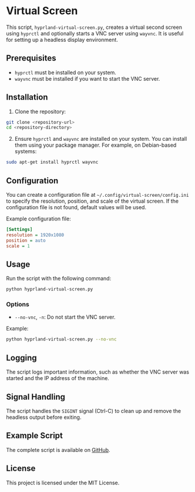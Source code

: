 # Virtual Screen

This script, `hyprland-virtual-screen.py`, creates a virtual second screen using `hyprctl` and optionally starts a VNC server using `wayvnc`. It is useful for setting up a headless display environment.

## Prerequisites

- `hyprctl` must be installed on your system.
- `wayvnc` must be installed if you want to start the VNC server.

## Installation

1. Clone the repository:
```bash
git clone <repository-url>
cd <repository-directory>
```

2. Ensure `hyprctl` and `wayvnc` are installed on your system. You can install them using your package manager. For example, on Debian-based systems:
```bash
sudo apt-get install hyprctl wayvnc
```

## Configuration

You can create a configuration file at `~/.config/virtual-screen/config.ini` to specify the resolution, position, and scale of the virtual screen. If the configuration file is not found, default values will be used.

Example configuration file:
```ini
[Settings]
resolution = 1920x1080
position = auto
scale = 1
```

## Usage

Run the script with the following command:
```bash
python hyprland-virtual-screen.py
```

### Options

- `--no-vnc`, `-n`: Do not start the VNC server.

Example:
```bash
python hyprland-virtual-screen.py --no-vnc
```

## Logging

The script logs important information, such as whether the VNC server was started and the IP address of the machine.

## Signal Handling

The script handles the `SIGINT` signal (Ctrl-C) to clean up and remove the headless output before exiting.

## Example Script

The complete script is available on [GitHub](<repository-url>).

## License

This project is licensed under the MIT License.